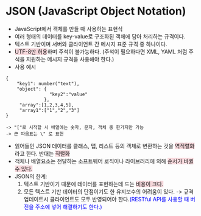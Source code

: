 # JSON (JavaScript Object Notation)
- JavaScript에서 객체를 만들 때 사용하는 표현식
- 여러 형태의 데이터를 key-value로 구조화된 객체에 담아 처리하는 규격이다.
- 텍스트 기반이며 서버와 클라이언트 간 메시지 표준 규격 중 하나이다.
- <span style="background-color: rgba(242,179,188,0.5)">UTF-8만 허용</span>하며 주석이 불가능하다. (주석이 필요하다면 XML, YAML 처럼 주석을 지원하는 메시지 규격을 사용해야 한다.)
- 사용 예시
```
{
	"key1": number("text"),
    "object": {
    			"key2":"value"
    		  },
     "array":[1,2,3,4,5],
     "array1":["1","2","3"]
}
```
	-> "["로 시작할 시 배열에는 숫자, 문자, 객체 중 한가지만 가능
    -> 큰 따옴표는 \" 로 표헌
- 읽어들인 JSON 데이터를 클래스, 맵, 리스트 등의 객체로 변환하는 것을 <span style="background-color: rgba(242,179,188,0.5)">역직렬화</span>라고 한다. 반대는 <span style="background-color: rgba(242,179,188,0.5)">직렬화</span>
- 객체나 배열요소는 전달하는 소프트웨어 로직이나 라이브러리에 의해 <span style="background-color: rgba(242,179,188,0.5)">순서가 바뀔 수 있다.</span>
- JSON의 한계:
	1. 텍스트 기반이기 때문에 데이터를 표현하는데 드는 <span style="background-color: rgba(242,179,188,0.5)">비용이 크다.</span>
    2. 모든 텍스트 기반 데이터의 단점이기도 한 유지보수의 어려움이 있다.
    -> 규격 업데이트시 클라이언트도 모두 반영되어야 한다.<span style="color: rgba(0,0,256,1)">(RESTful API를 사용할 때 버전을 주소에 넣어 해결하기도 한다.)</span>
